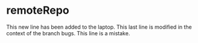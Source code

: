 # remoteRepo
This new line has been added to the laptop.
This last line is modified in the context of the branch bugs.
This line is a mistake.

